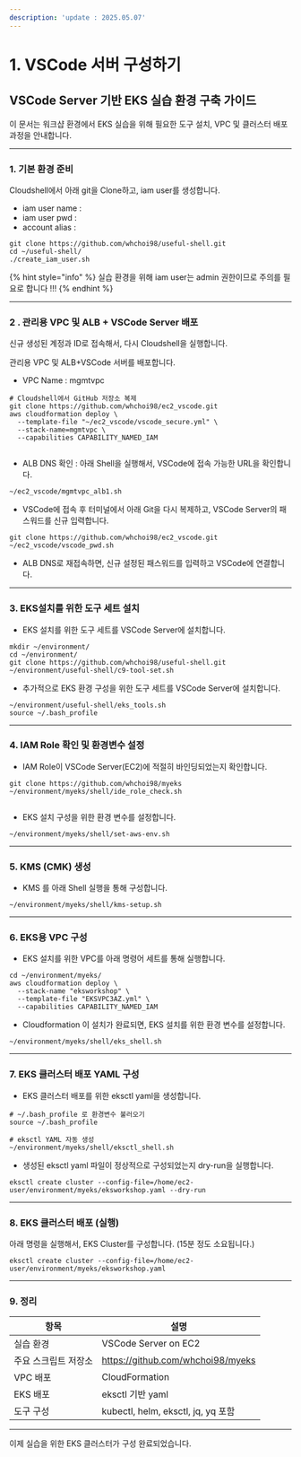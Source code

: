 ```yaml
---
description: 'update : 2025.05.07'
---
```


# 1. VSCode 서버 구성하기

## VSCode Server 기반 EKS 실습 환경 구축 가이드

이 문서는 워크샵 환경에서 EKS 실습을 위해 필요한 도구 설치, VPC 및 클러스터 배포 과정을 안내합니다.

***

### 1. 기본 환경 준비

Cloudshell에서 아래 git을 Clone하고, iam user를 생성합니다.&#x20;

* iam user name :&#x20;
* iam user pwd  :&#x20;
* account alias :

```
git clone https://github.com/whchoi98/useful-shell.git
cd ~/useful-shell/
./create_iam_user.sh

```

{% hint style="info" %}
실습 환경을 위해 iam user는 admin 권한이므로 주의를 필요로 합니다 !!!
{% endhint %}

***

### 2 . 관리용 VPC 및 ALB + VSCode Server 배포

신규 생성된 계정과 ID로 접속해서, 다시 Cloudshell을 실행합니다.

관리용 VPC 및 ALB+VSCode 서버를 배포합니다.

* VPC Name : mgmtvpc

```
# Cloudshell에서 GitHub 저장소 복제
git clone https://github.com/whchoi98/ec2_vscode.git
aws cloudformation deploy \
  --template-file "~/ec2_vscode/vscode_secure.yml" \
  --stack-name=mgmtvpc \
  --capabilities CAPABILITY_NAMED_IAM
  
```

* ALB DNS 확인 : 아래 Shell을 실행해서, VSCode에 접속 가능한 URL을 확인합니다.

```
~/ec2_vscode/mgmtvpc_alb1.sh
```

* VSCode에 접속 후 터미널에서 아래 Git을 다시 복제하고, VSCode Server의 패스워드를 신규 입력합니다.

```
git clone https://github.com/whchoi98/ec2_vscode.git
~/ec2_vscode/vscode_pwd.sh

```

* ALB DNS로 재접속하면, 신규 설정된 패스워드를 입력하고 VSCode에 연결합니다.

***

### 3. EKS설치를 위한 도구 세트 설치

* EKS 설치를 위한 도구 세트를 VSCode Server에 설치합니다.

```
mkdir ~/environment/
cd ~/environment/
git clone https://github.com/whchoi98/useful-shell.git
~/environment/useful-shell/c9-tool-set.sh

```

* 추가적으로 EKS 환경 구성을 위한 도구 세트를 VSCode Server에 설치합니다.

```
~/environment/useful-shell/eks_tools.sh
source ~/.bash_profile

```

***

### 4. IAM Role 확인 및 환경변수 설정

* IAM Role이 VSCode Server(EC2)에 적절히 바인딩되었는지 확인합니다.

```
git clone https://github.com/whchoi98/myeks
~/environment/myeks/shell/ide_role_check.sh


```

* EKS 설치 구성을 위한 환경 변수를 설정합니다.

```
~/environment/myeks/shell/set-aws-env.sh

```

***

### 5. KMS (CMK) 생성

* KMS 를 아래 Shell 실행을 통해 구성합니다.

```
~/environment/myeks/shell/kms-setup.sh

```

***

### 6. EKS용 VPC 구성

* EKS 설치를 위한 VPC를 아래 명령어 세트를 통해 실행합니다.

```
cd ~/environment/myeks/
aws cloudformation deploy \
  --stack-name "eksworkshop" \
  --template-file "EKSVPC3AZ.yml" \
  --capabilities CAPABILITY_NAMED_IAM
```

* Cloudformation 이 설치가 완료되면, EKS 설치를 위한 환경 변수를 설정합니다.

```
~/environment/myeks/shell/eks_shell.sh
```

***

### 7. EKS 클러스터 배포 YAML 구성

* EKS 클러스터 배포를 위한 eksctl yaml을 생성합니다.

```
# ~/.bash_profile 로 환경변수 불러오기
source ~/.bash_profile

# eksctl YAML 자동 생성
~/environment/myeks/shell/eksctl_shell.sh
```

* 생성된 eksctl yaml 파일이 정상적으로 구성되었는지 dry-run을 실행합니다.

```
eksctl create cluster --config-file=/home/ec2-user/environment/myeks/eksworkshop.yaml --dry-run
```

***

### 8. EKS 클러스터 배포 (실행)

아래 명령을 실행해서, EKS Cluster를 구성합니다. (15분 정도 소요됩니다.)

```
eksctl create cluster --config-file=/home/ec2-user/environment/myeks/eksworkshop.yaml
```

***

### 9. 정리

| 항목          | 설명                                |
| ----------- | --------------------------------- |
| 실습 환경       | VSCode Server on EC2              |
| 주요 스크립트 저장소 | https://github.com/whchoi98/myeks |
| VPC 배포      | CloudFormation                    |
| EKS 배포      | eksctl 기반 yaml                    |
| 도구 구성       | kubectl, helm, eksctl, jq, yq 포함  |

***

이제 실습을 위한 EKS 클러스터가 구성 완료되었습니다.
